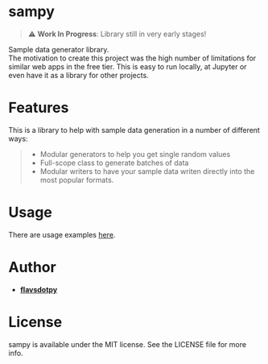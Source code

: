 # sampy

> :warning: **Work In Progress**: Library still in very early stages!

Sample data generator library.  \
The motivation to create this project was the high number of limitations for similar web apps in the free tier. This is easy to run locally, at Jupyter or even have it as a library for other projects.

# Features

This is a library to help with sample data generation in a number of different ways:
> - Modular generators to help you get single random values
> - Full-scope class to generate batches of data
> - Modular writers to have your sample data writen directly into the most popular formats.

# Usage

There are usage examples [here](./examples/).

# Author

* **[flavsdotpy](https://github.com/flavsdotpy)**

# License

sampy is available under the MIT license. See the LICENSE file for more info.
